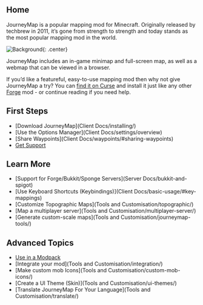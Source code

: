 ## **Home**

JourneyMap is a popular mapping mod for Minecraft. Originally released by techbrew in 2011, it’s gone from strength to strength and today stands as the most popular mapping mod in the world.

![Background](img/background.jpg){: .center}

JourneyMap includes an in-game minimap and full-screen map, as well as a webmap that can be viewed in a browser.

If you’d like a featureful, easy-to-use mapping mod then why not give JourneyMap a try? You can [find it on Curse](https://www.curseforge.com/minecraft/mc-mods/journeymap) and install it just like any other [Forge](https://forums.minecraftforge.net/) mod - or continue reading if you need help.

## **First Steps**

- [Download JourneyMap](Client Docs/installing/)
- [Use the Options Manager](Client Docs/settings/overview)
- [Share Waypoints](Client Docs/waypoints/#sharing-waypoints)
- [Get Support](About/support/)

## **Learn More**

- [Support for Forge/Bukkit/Sponge Servers](Server Docs/bukkit-and-spigot)
- [Use Keyboard Shortcuts (Keybindings)](Client Docs/basic-usage/#key-mappings)
- [Customize Topographic Maps](Tools and Customisation/topographic/)
- [Map a multiplayer server](Tools and Customisation/multiplayer-server/)
- [Generate custom-scale maps](Tools and Customisation/journeymap-tools/)

## **Advanced Topics**

- [Use in a Modpack](About/licensing/)
- [Integrate your mod](Tools and Customisation/integration/)
- [Make custom mob Icons](Tools and Customisation/custom-mob-icons/)
- [Create a UI Theme (Skin)](Tools and Customisation/ui-themes/)
- [Translate JourneyMap For Your Language](Tools and Customisation/translate/)
